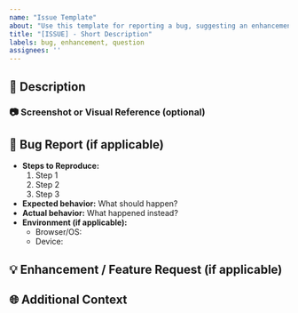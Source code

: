 ```yaml
---
name: "Issue Template"
about: "Use this template for reporting a bug, suggesting an enhancement, or requesting a feature."
title: "[ISSUE] - Short Description"
labels: bug, enhancement, question
assignees: ''
---
```


## 📝 Description
<!-- A clear and concise description of what the issue is. Please include a summary of the problem, bug, or feature request. -->

### 📷 Screenshot or Visual Reference (optional)
<!-- If applicable, add screenshots or visual aids to help explain the problem. -->

## 🐛 Bug Report (if applicable)
<!-- If you're reporting a bug, please include specific details to help reproduce the issue. -->
- **Steps to Reproduce:** 
  1. Step 1
  2. Step 2
  3. Step 3
- **Expected behavior:** What should happen?
- **Actual behavior:** What happened instead?
- **Environment (if applicable):**
  - Browser/OS: 
  - Device: 

## 💡 Enhancement / Feature Request (if applicable)
<!-- If this is a feature request or enhancement suggestion, explain why it would be useful and how it should work. -->

## 🌐 Additional Context
<!-- Add any other context, links, or resources related to the issue here. -->
